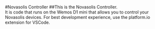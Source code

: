 #Novasolis Controller
##This is the Novasolis Controller. <br/>
It is code that runs on the Wemos D1 mini that allows you to control your Novasolis devices.
For best development experience, use the platform.io extension for VSCode.
